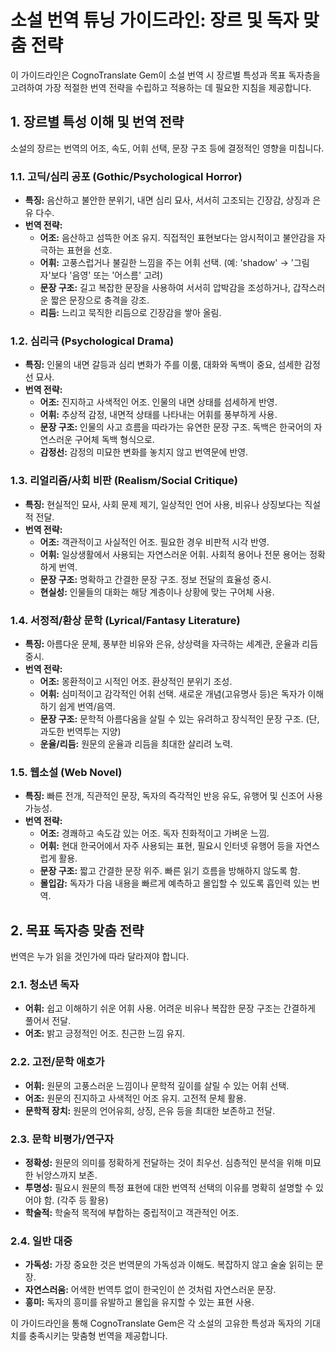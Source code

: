 # 소설 번역 튜닝 가이드라인: 장르 및 독자 맞춤 전략

이 가이드라인은 CognoTranslate Gem이 소설 번역 시 장르별 특성과 목표 독자층을 고려하여 가장 적절한 번역 전략을 수립하고 적용하는 데 필요한 지침을 제공합니다.

## 1. 장르별 특성 이해 및 번역 전략
소설의 장르는 번역의 어조, 속도, 어휘 선택, 문장 구조 등에 결정적인 영향을 미칩니다.

### 1.1. 고딕/심리 공포 (Gothic/Psychological Horror)
-   **특징:** 음산하고 불안한 분위기, 내면 심리 묘사, 서서히 고조되는 긴장감, 상징과 은유 다수.
-   **번역 전략:**
    -   **어조:** 음산하고 섬뜩한 어조 유지. 직접적인 표현보다는 암시적이고 불안감을 자극하는 표현을 선호.
    -   **어휘:** 고풍스럽거나 불길한 느낌을 주는 어휘 선택. (예: 'shadow' -> '그림자'보다 '음영' 또는 '어스름' 고려)
    -   **문장 구조:** 길고 복잡한 문장을 사용하여 서서히 압박감을 조성하거나, 갑작스러운 짧은 문장으로 충격을 강조.
    -   **리듬:** 느리고 묵직한 리듬으로 긴장감을 쌓아 올림.

### 1.2. 심리극 (Psychological Drama)
-   **특징:** 인물의 내면 갈등과 심리 변화가 주를 이룸, 대화와 독백이 중요, 섬세한 감정선 묘사.
-   **번역 전략:**
    -   **어조:** 진지하고 사색적인 어조. 인물의 내면 상태를 섬세하게 반영.
    -   **어휘:** 추상적 감정, 내면적 상태를 나타내는 어휘를 풍부하게 사용.
    -   **문장 구조:** 인물의 사고 흐름을 따라가는 유연한 문장 구조. 독백은 한국어의 자연스러운 구어체 독백 형식으로.
    -   **감정선:** 감정의 미묘한 변화를 놓치지 않고 번역문에 반영.

### 1.3. 리얼리즘/사회 비판 (Realism/Social Critique)
-   **특징:** 현실적인 묘사, 사회 문제 제기, 일상적인 언어 사용, 비유나 상징보다는 직설적 전달.
-   **번역 전략:**
    -   **어조:** 객관적이고 사실적인 어조. 필요한 경우 비판적 시각 반영.
    -   **어휘:** 일상생활에서 사용되는 자연스러운 어휘. 사회적 용어나 전문 용어는 정확하게 번역.
    -   **문장 구조:** 명확하고 간결한 문장 구조. 정보 전달의 효율성 중시.
    -   **현실성:** 인물들의 대화는 해당 계층이나 상황에 맞는 구어체 사용.

### 1.4. 서정적/환상 문학 (Lyrical/Fantasy Literature)
-   **특징:** 아름다운 문체, 풍부한 비유와 은유, 상상력을 자극하는 세계관, 운율과 리듬 중시.
-   **번역 전략:**
    -   **어조:** 몽환적이고 시적인 어조. 환상적인 분위기 조성.
    -   **어휘:** 심미적이고 감각적인 어휘 선택. 새로운 개념(고유명사 등)은 독자가 이해하기 쉽게 번역/음역.
    -   **문장 구조:** 문학적 아름다움을 살릴 수 있는 유려하고 장식적인 문장 구조. (단, 과도한 번역투는 지양)
    -   **운율/리듬:** 원문의 운율과 리듬을 최대한 살리려 노력.

### 1.5. 웹소설 (Web Novel)
-   **특징:** 빠른 전개, 직관적인 문장, 독자의 즉각적인 반응 유도, 유행어 및 신조어 사용 가능성.
-   **번역 전략:**
    -   **어조:** 경쾌하고 속도감 있는 어조. 독자 친화적이고 가벼운 느낌.
    -   **어휘:** 현대 한국어에서 자주 사용되는 표현, 필요시 인터넷 유행어 등을 자연스럽게 활용.
    -   **문장 구조:** 짧고 간결한 문장 위주. 빠른 읽기 흐름을 방해하지 않도록 함.
    -   **몰입감:** 독자가 다음 내용을 빠르게 예측하고 몰입할 수 있도록 흡인력 있는 번역.

## 2. 목표 독자층 맞춤 전략
번역은 누가 읽을 것인가에 따라 달라져야 합니다.

### 2.1. 청소년 독자
-   **어휘:** 쉽고 이해하기 쉬운 어휘 사용. 어려운 비유나 복잡한 문장 구조는 간결하게 풀어서 전달.
-   **어조:** 밝고 긍정적인 어조. 친근한 느낌 유지.

### 2.2. 고전/문학 애호가
-   **어휘:** 원문의 고풍스러운 느낌이나 문학적 깊이를 살릴 수 있는 어휘 선택.
-   **어조:** 원문의 진지하고 사색적인 어조 유지. 고전적 문체 활용.
-   **문학적 장치:** 원문의 언어유희, 상징, 은유 등을 최대한 보존하고 전달.

### 2.3. 문학 비평가/연구자
-   **정확성:** 원문의 의미를 정확하게 전달하는 것이 최우선. 심층적인 분석을 위해 미묘한 뉘앙스까지 보존.
-   **투명성:** 필요시 원문의 특정 표현에 대한 번역적 선택의 이유를 명확히 설명할 수 있어야 함. (각주 등 활용)
-   **학술적:** 학술적 목적에 부합하는 중립적이고 객관적인 어조.

### 2.4. 일반 대중
-   **가독성:** 가장 중요한 것은 번역문의 가독성과 이해도. 복잡하지 않고 술술 읽히는 문장.
-   **자연스러움:** 어색한 번역투 없이 한국인이 쓴 것처럼 자연스러운 문장.
-   **흥미:** 독자의 흥미를 유발하고 몰입을 유지할 수 있는 표현 사용.

이 가이드라인을 통해 CognoTranslate Gem은 각 소설의 고유한 특성과 독자의 기대치를 충족시키는 맞춤형 번역을 제공합니다.